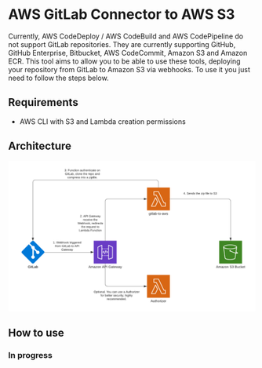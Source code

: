 # AWS GitLab Connector to AWS S3

Currently, AWS CodeDeploy / AWS CodeBuild and AWS CodePipeline do not support GitLab repositories. They are currently supporting GitHub, GitHub Enterprise, Bitbucket, AWS CodeCommit, Amazon S3 and Amazon ECR. This tool aims to allow you to be able to use these tools, deploying your repository from GitLab to Amazon S3 via webhooks. To use it you just need to follow the steps below.

## Requirements
* AWS CLI with S3 and Lambda creation permissions

## Architecture
![Arch](images/GitLab-to-S3.png)

## How to use

### In progress
